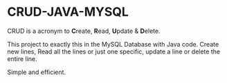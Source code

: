 # CRUD-JAVA-MYSQL

CRUD is a acronym to **C**reate, **R**ead, **U**pdate & **D**elete.

This project to exactly this in the MySQL Database with Java code. Create new lines, Read all the lines or just one specific, update a line or delete the entire line.

Simple and efficient.
